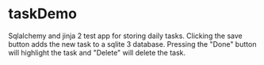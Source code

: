 # taskDemo
Sqlalchemy and jinja 2 test app for storing daily tasks. Clicking the save button adds the new task to a sqlite 3 database. Pressing the "Done" button will highlight the task and "Delete" will delete the task.
